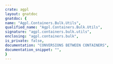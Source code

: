 ```yaml
---
crate: agpl
layout: gnatdoc
gnatdoc: {
name: "Agpl.Containers.Bulk.Utils",
qualified_name: "Agpl.Containers.Bulk.Utils",
signature: "agpl.containers.bulk.utils",
enclosing: "agpl.containers.bulk",
is_private: false,
documentation: "CONVERSIONS BETWEEN CONTAINERS",
documentation_snippet: "",
}
---
```

